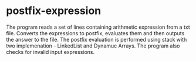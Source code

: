 # postfix-expression

The program reads a set of lines containing arithmetic expression from a txt file.
Converts the expressions to postfix, evaluates them and then outputs the answer to the file.
The postfix evaluation is performed using stack with two implemenation - LinkedList and Dynamuc Arrays.
The program also checks for invalid input expressions.